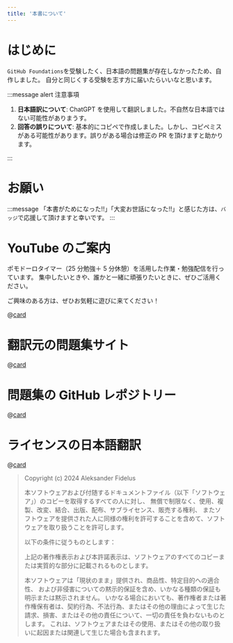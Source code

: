 ```yaml
---
title: '本書について'
---
```


# はじめに

`GitHub Foundations`を受験したく、日本語の問題集が存在しなかったため、自作しました。
自分と同じくする受験を志す方に届いたらいいなと思います。

:::message alert
注意事項

1. **日本語訳について**: ChatGPT を使用して翻訳しました。不自然な日本語ではない可能性がありまうす。
2. **回答の誤りについて**: 基本的にコピペで作成しました。しかし、コピペミスがある可能性があります。誤りがある場合は修正の PR を頂けますと助かります。

:::

# お願い

:::message
「本書がためになった!!」「大変お世話になった!!」と感じた方は、`バッジ`で応援して頂けますと幸いです。
:::

# YouTube のご案内

ポモドーロタイマー（25 分勉強＋ 5 分休憩）を活用した作業・勉強配信を行っています。
集中したいときや、誰かと一緒に頑張りたいときに、ぜひご活用ください。

ご興味のある方は、ぜひお気軽に遊びに来てください！

@[card](https://www.youtube.com/@aew2sbee)

# 翻訳元の問題集サイト

@[card](https://ghcertified.com/practice_tests/)

# 問題集の GitHub レポジトリー

@[card](https://github.com/FidelusAleksander/ghcertified/)

# ライセンスの日本語翻訳

@[card](https://github.com/FidelusAleksander/ghcertified?tab=MIT-1-ov-file/)

> Copyright (c) 2024 Aleksander Fidelus
>
> 本ソフトウェアおよび付随するドキュメントファイル（以下「ソフトウェア」）のコピーを取得するすべての人に対し、
> 無償で制限なく、使用、複製、改変、結合、出版、配布、サブライセンス、販売する権利、
> またソフトウェアを提供された人に同様の権利を許可することを含めて、ソフトウェアを取り扱うことを許可します。
>
> 以下の条件に従うものとします：
>
> 上記の著作権表示および本許諾表示は、ソフトウェアのすべてのコピーまたは実質的な部分に記載されるものとします。
>
> 本ソフトウェアは「現状のまま」提供され、商品性、特定目的への適合性、
> および非侵害についての黙示的保証を含め、いかなる種類の保証も明示または黙示されません。
> いかなる場合においても、著作権者または著作権保有者は、契約行為、不法行為、またはその他の理由によって生じた請求、損害、またはその他の責任について、一切の責任を負わないものとします。
> これは、ソフトウェアまたはその使用、またはその他の取り扱いに起因または関連して生じた場合も含まれます。
